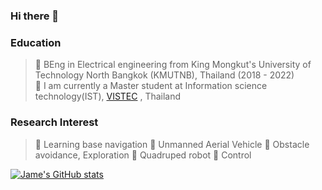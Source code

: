 ### Hi there 👋

<!--
**Jaramyy/Jaramyy** is a ✨ _special_ ✨ repository because its `README.md` (this file) appears on your GitHub profile.

Here are some ideas to get you started:

- 🔭 I’m currently working on ...
- 🌱 I’m currently learning ...
- 👯 I’m looking to collaborate on ...
- 🤔 I’m looking for help with ...
- 💬 Ask me about ...
- 📫 How to reach me: ...
- 😄 Pronouns: ...
- ⚡ Fun fact: ...
-->

### Education 
> 🔹 BEng in Electrical engineering from King Mongkut's University of Technology North Bangkok (KMUTNB), Thailand (2018 - 2022)  
> 🔹 I am currently a Master student at Information science technology(IST), [VISTEC](https://brain.vistec.ac.th/) , Thailand

### Research Interest
> 🔹 Learning base navigation 
> 🔹 Unmanned Aerial Vehicle
> 🔹 Obstacle avoidance, Exploration
> 🔹 Quadruped robot
> 🔹 Control 

[![Jame's GitHub stats](https://github-readme-stats.vercel.app/api?username=Jaramyy)](https://github.com/anuraghazra/github-readme-stats)


